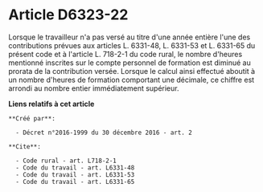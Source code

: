 # Article D6323-22

Lorsque le travailleur n'a pas versé au titre d'une année entière l'une des contributions prévues aux articles L. 6331-48, L.
6331-53 et L. 6331-65 du présent code et à l'article L. 718-2-1 du code rural, le nombre d'heures mentionné inscrites sur le
compte personnel de formation est diminué au prorata de la contribution versée. Lorsque le calcul ainsi effectué aboutit à un
nombre d'heures de formation comportant une décimale, ce chiffre est arrondi au nombre entier immédiatement supérieur.

**Liens relatifs à cet article**

	**Créé par**:

	  - Décret n°2016-1999 du 30 décembre 2016 - art. 2

	**Cite**:

	  - Code rural - art. L718-2-1
	  - Code du travail - art. L6331-48
	  - Code du travail - art. L6331-53
	  - Code du travail - art. L6331-65
